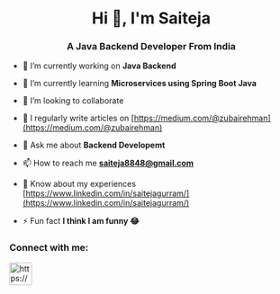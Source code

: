 <h1 align="center">Hi 👋, I'm Saiteja</h1>
<h3 align="center">A Java Backend Developer From India</h3>


- 🔭 I’m currently working on **Java Backend** 

- 🌱 I’m currently learning **Microservices using Spring Boot Java**

- 👯 I’m looking to collaborate 

- 📝 I regularly write articles on [https://medium.com/@zubairehman](https://medium.com/@zubairehman)

- 💬 Ask me about **Backend Developemt**

- 📫 How to reach me **saiteja8848@gmail.com**

- 📄 Know about my experiences [https://www.linkedin.com/in/saitejagurram/](https://www.linkedin.com/in/saitejagurram/)

- ⚡ Fun fact **I think I am funny 😂**



<h3 align="left">Connect with me:</h3>
<p align="left">
<a href="https://linkedin.com/in/https://www.linkedin.com/in/saitejagurram/" target="blank"><img align="center" src="https://img.icons8.com/fluent/96/000000/linkedin.png" alt="https://www.linkedin.com/in/zubairehman/" height="40" width="40" /></a>
</p>

